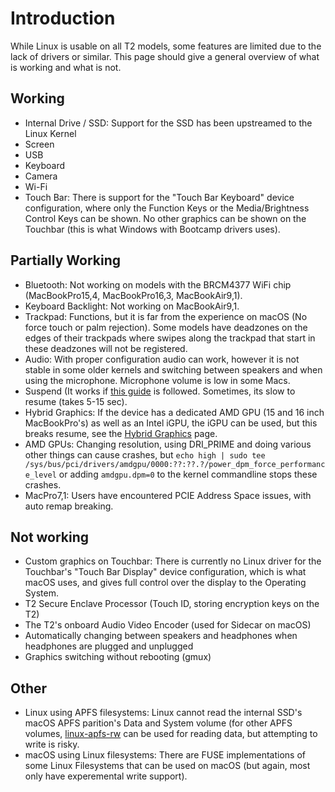 # Introduction

While Linux is usable on all T2 models, some features are limited due to the lack of drivers or similar. This page should give a general overview of what is working and what is not.

## Working

-   Internal Drive / SSD: Support for the SSD has been upstreamed to the Linux Kernel
-   Screen
-   USB
-   Keyboard
-   Camera
-   Wi-Fi
-   Touch Bar: There is support for the "Touch Bar Keyboard" device configuration, where only the Function Keys or the Media/Brightness Control Keys can be shown. No other graphics can be shown on the Touchbar (this is what Windows with Bootcamp drivers uses).

## Partially Working

-   Bluetooth: Not working on models with the BRCM4377 WiFi chip (MacBookPro15,4, MacBookPro16,3, MacBookAir9,1).
-   Keyboard Backlight: Not working on MacBookAir9,1.
-   Trackpad: Functions, but it is far from the experience on macOS (No force touch or palm rejection). Some models have deadzones on the edges of their trackpads where swipes along the trackpad that start in these deadzones will not be registered.
-   Audio: With proper configuration audio can work, however it is not stable in some older kernels and switching between speakers and when using the microphone. Microphone volume is low in some Macs.
-   Suspend (It works if [this guide](https://wiki.t2linux.org/guides/dkms/#fixing-suspend) is followed. Sometimes, its slow to resume (takes 5-15 sec).
-   Hybrid Graphics: If the device has a dedicated AMD GPU (15 and 16 inch MacBookPro's) as well as an Intel iGPU, the iGPU can be used, but this breaks resume, see the [Hybrid Graphics](https://wiki.t2linux.org/guides/hybrid-graphics/) page.
-   AMD GPUs: Changing resolution, using DRI_PRIME and doing various other things can cause crashes, but `echo high | sudo tee /sys/bus/pci/drivers/amdgpu/0000:??:??.?/power_dpm_force_performance_level` or adding `amdgpu.dpm=0` to the kernel commandline stops these crashes.
-   MacPro7,1: Users have encountered PCIE Address Space issues, with auto remap breaking.

## Not working

-   Custom graphics on Touchbar: There is currently no Linux driver for the Touchbar's "Touch Bar Display" device configuration, which is what macOS uses, and gives full control over the display to the Operating System.
-   T2 Secure Enclave Processor (Touch ID, storing encryption keys on the T2)
-   The T2's onboard Audio Video Encoder (used for Sidecar on macOS)
-   Automatically changing between speakers and headphones when headphones are plugged and unplugged
-   Graphics switching without rebooting (gmux)

## Other

-   Linux using APFS filesystems: Linux cannot read the internal SSD's macOS APFS parition's Data and System volume (for other APFS volumes, [linux-apfs-rw](https://github.com/linux-apfs/linux-apfs-rw) can be used for reading data, but attempting to write is risky.
-   macOS using Linux filesystems: There are FUSE implementations of some Linux Filesystems that can be used on macOS (but again, most only have experemental write support).
